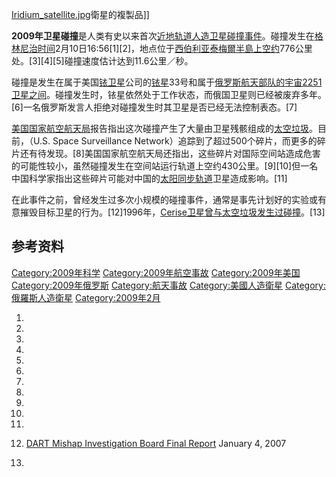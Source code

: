 [Iridium_satellite.jpg](https://zh.wikipedia.org/wiki/File:Iridium_satellite.jpg "fig:Iridium_satellite.jpg")衛星的複製品\]\]

**2009年卫星碰撞**是人类有史以来首次[近地轨道](../Page/近地轨道.md "wikilink")[人造卫星碰撞事件](https://zh.wikipedia.org/wiki/人造卫星 "wikilink")。碰撞发生在[格林尼治时间](https://zh.wikipedia.org/wiki/格林尼治时间 "wikilink")2月10日16:56\[1\]\[2\]，地点位于[西伯利亚](../Page/西伯利亚.md "wikilink")[泰梅爾半島上空约](https://zh.wikipedia.org/wiki/泰梅爾半島 "wikilink")776公里处。\[3\]\[4\]\[5\]碰撞速度估计达到11.6公里／秒。

碰撞是发生在属于美国[铱卫星](../Page/铱卫星.md "wikilink")公司的[铱星](https://zh.wikipedia.org/wiki/铱星 "wikilink")33号和属于[俄罗斯航天部队的](https://zh.wikipedia.org/wiki/俄罗斯航天部队 "wikilink")[宇宙2251卫星之间](https://zh.wikipedia.org/wiki/宇宙2251 "wikilink")。碰撞发生时，铱星依然处于工作状态，而俄国卫星则已经被废弃多年。\[6\]一名俄罗斯发言人拒绝对碰撞发生时其卫星是否已经无法控制表态。\[7\]

[美国国家航空航天局](../Page/美国国家航空航天局.md "wikilink")报告指出这次碰撞产生了大量由卫星残骸组成的[太空垃圾](../Page/太空垃圾.md "wikilink")。目前，（U.S. Space Surveillance Network）追踪到了超过500个碎片，而更多的碎片还有待发现。\[8\]美国国家航空航天局还指出，这些碎片对国际空间站造成危害的可能性较小，虽然碰撞发生在空间站运行轨道上空约430公里。\[9\]\[10\]但一名中国科学家指出这些碎片可能对中国的[太阳同步轨道](../Page/太阳同步轨道.md "wikilink")卫星造成影响。\[11\]

在此事件之前，曾经发生过多次小规模的碰撞事件，通常是事先计划好的实验或有意摧毁目标卫星的行为。\[12\]1996年，[Cerise卫星曾与太空垃圾发生过碰撞](https://zh.wikipedia.org/wiki/Cerise "wikilink")。\[13\]

## 参考资料

[Category:2009年科学](https://zh.wikipedia.org/wiki/Category:2009年科学 "wikilink") [Category:2009年航空事故](https://zh.wikipedia.org/wiki/Category:2009年航空事故 "wikilink") [Category:2009年美国](https://zh.wikipedia.org/wiki/Category:2009年美国 "wikilink") [Category:2009年俄罗斯](https://zh.wikipedia.org/wiki/Category:2009年俄罗斯 "wikilink") [Category:航天事故](https://zh.wikipedia.org/wiki/Category:航天事故 "wikilink") [Category:美國人造衛星](https://zh.wikipedia.org/wiki/Category:美國人造衛星 "wikilink") [Category:俄羅斯人造衛星](https://zh.wikipedia.org/wiki/Category:俄羅斯人造衛星 "wikilink") [Category:2009年2月](https://zh.wikipedia.org/wiki/Category:2009年2月 "wikilink")

1.

2.

3.
4.
5.

6.

7.

8.
9.

10.

11.

12. [DART Mishap Investigation Board Final Report](http://www.nasa.gov/pdf/167813main_RP-06-119_05-020-E_DART_Report_Final_Dec_27.pdf) January 4, 2007

13.